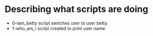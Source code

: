 # Describing what scripts are doing
- 0-iam_betty script switches user to user betty
- 1-who_am_i script created to print user name

